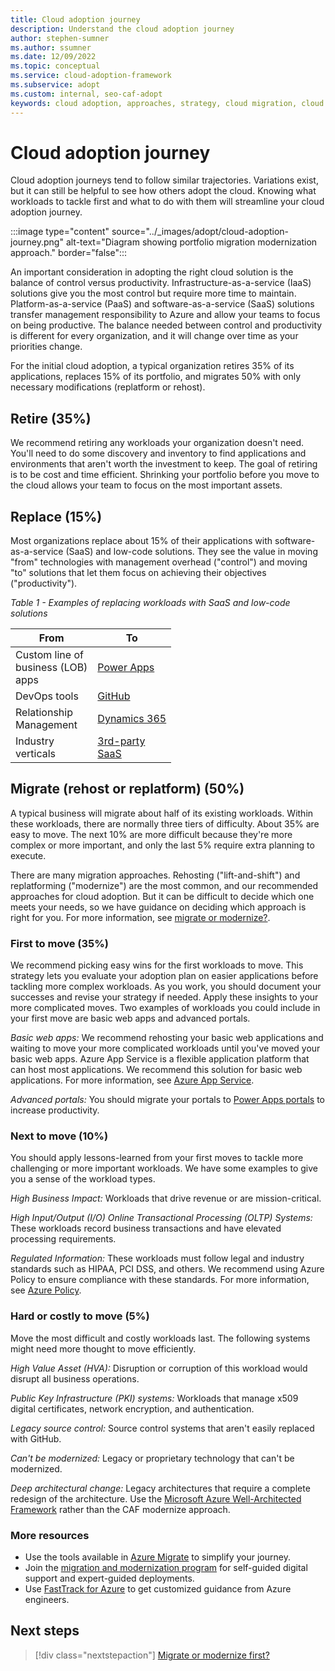 ```yaml
---
title: Cloud adoption journey
description: Understand the cloud adoption journey
author: stephen-sumner
ms.author: ssumner
ms.date: 12/09/2022
ms.topic: conceptual
ms.service: cloud-adoption-framework
ms.subservice: adopt
ms.custom: internal, seo-caf-adopt
keywords: cloud adoption, approaches, strategy, cloud migration, cloud modernization, cloud adoption framework
---
```


# Cloud adoption journey

Cloud adoption journeys tend to follow similar trajectories. Variations exist, but it can still be helpful to see how others adopt the cloud. Knowing what workloads to tackle first and what to do with them will streamline your cloud adoption journey.

:::image type="content" source="../_images/adopt/cloud-adoption-journey.png" alt-text="Diagram showing portfolio migration modernization approach." border="false":::

An important consideration in adopting the right cloud solution is the balance of control versus productivity. Infrastructure-as-a-service (IaaS) solutions give you the most control but require more time to maintain. Platform-as-a-service (PaaS) and software-as-a-service (SaaS) solutions transfer management responsibility to Azure and allow your teams to focus on being productive. The balance needed between control and productivity is different for every organization, and it will change over time as your priorities change.

For the initial cloud adoption, a typical organization retires 35% of its applications, replaces 15% of its portfolio, and migrates 50% with only necessary modifications (replatform or rehost).

## Retire (35%)

We recommend retiring any workloads your organization doesn't need. You'll need to do some discovery and inventory to find applications and environments that aren't worth the investment to keep. The goal of retiring is to be cost and time efficient. Shrinking your portfolio before you move to the cloud allows your team to focus on the most important assets.

## Replace (15%)

Most organizations replace about 15% of their applications with software-as-a-service (SaaS) and low-code solutions. They see the value in moving "from" technologies with management overhead ("control") and moving "to" solutions that let them focus on achieving their objectives ("productivity").

*Table 1 - Examples of replacing workloads with SaaS and low-code solutions*

| From | To |
| --- | --- |
|Custom line of <br>business (LOB)<br>apps|[Power Apps](/power-apps/powerapps-overview)|
|DevOps tools|[GitHub](/training/modules/introduction-to-github/)|
|Relationship <br>Management|[Dynamics 365](/dynamics365/get-started/intro-crossapp-index)|
|Industry <br>verticals|[3rd-party <br>SaaS](https://azuremarketplace.microsoft.com/marketplace/apps?filters=saas&page=1li)|

## Migrate (rehost or replatform) (50%)

A typical business will migrate about half of its existing workloads. Within these workloads, there are normally three tiers of difficulty. About 35% are easy to move. The next 10% are more difficult because they're more complex or more important, and only the last 5% require extra planning to execute.

There are many migration approaches. Rehosting ("lift-and-shift") and replatforming ("modernize") are the most common, and our recommended approaches for cloud adoption. But it can be difficult to decide which one meets your needs, so we have guidance on deciding which approach is right for you. For more information, see [migrate or modernize?](migrate-or-modernize.md).

### First to move (35%)

We recommend picking easy wins for the first workloads to move. This strategy lets you evaluate your adoption plan on easier applications before tackling more complex workloads. As you work, you should document your successes and revise your strategy if needed. Apply these insights to your more complicated moves. Two examples of workloads you could include in your first move are basic web apps and advanced portals.

*Basic web apps:* We recommend rehosting your basic web applications and waiting to move your more complicated workloads until you've moved your basic web apps. Azure App Service is a flexible application platform that can host most applications. We recommend this solution for basic web applications. For more information, see [Azure App Service](/azure/app-service/overview).

*Advanced portals:* You should migrate your portals to [Power Apps portals](/power-apps/maker/portals/overview) to increase productivity.

### Next to move (10%)

You should apply lessons-learned from your first moves to tackle more challenging or more important workloads. We have some examples to give you a sense of the workload types.

*High Business Impact:* Workloads that drive revenue or are mission-critical.

*High Input/Output (I/O) Online Transactional Processing (OLTP) Systems:* These workloads record business transactions and have elevated processing requirements.

*Regulated Information:* These workloads must follow legal and industry standards such as HIPAA, PCI DSS, and others. We recommend using Azure Policy to ensure compliance with these standards. For more information, see [Azure Policy](/azure/governance/policy/concepts/regulatory-compliance).

### Hard or costly to move (5%)

Move the most difficult and costly workloads last. The following systems might need more thought to move efficiently.

*High Value Asset (HVA):* Disruption or corruption of this workload would disrupt all business operations.

*Public Key Infrastructure (PKI) systems:* Workloads that manage x509 digital certificates, network encryption, and authentication.

*Legacy source control:* Source control systems that aren't easily replaced with GitHub.

*Can't be modernized:* Legacy or proprietary technology that can't be modernized.

*Deep architectural change:* Legacy architectures that require a complete redesign of the architecture. Use the [Microsoft Azure Well-Architected Framework](/azure/architecture/framework/) rather than the CAF modernize approach.

### More resources

- Use the tools available in [Azure Migrate](/azure/migrate/migrate-services-overview) to simplify your journey.
- Join the [migration and modernization program](https://azure.microsoft.com/migration/migration-modernization-program/#program-form) for self-guided digital support and expert-guided deployments.
- Use [FastTrack for Azure](https://azure.microsoft.com/programs/azure-fasttrack/?v=18.03#overview) to get customized guidance from Azure engineers.

## Next steps

> [!div class="nextstepaction"]
> [Migrate or modernize first?](../adopt/migrate-or-modernize.md)
